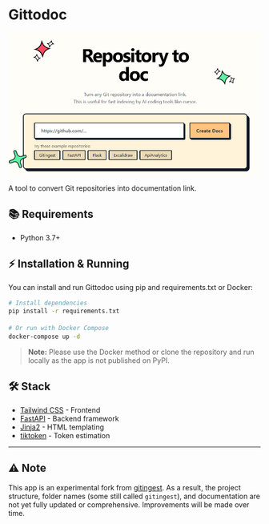 # Gittodoc

![Frontpage](./docs/frontpage.png)

A tool to convert Git repositories into documentation link.

## 📚 Requirements

- Python 3.7+

## ⚡ Installation & Running

You can install and run Gittodoc using pip and requirements.txt or Docker:

```bash
# Install dependencies
pip install -r requirements.txt

# Or run with Docker Compose
docker-compose up -d
```

> **Note:** Please use the Docker method or clone the repository and run locally as the app is not published on PyPI.

## 🛠️ Stack

- [Tailwind CSS](https://tailwindcss.com) - Frontend
- [FastAPI](https://github.com/fastapi/fastapi) - Backend framework
- [Jinja2](https://jinja.palletsprojects.com) - HTML templating
- [tiktoken](https://github.com/openai/tiktoken) - Token estimation

---

## ⚠️ Note

This app is an experimental fork from [gitingest](https://github.com/cyclotruc/gitingest). As a result, the project structure, folder names (some still called `gitingest`), and documentation are not yet fully updated or comprehensive. Improvements will be made over time.
